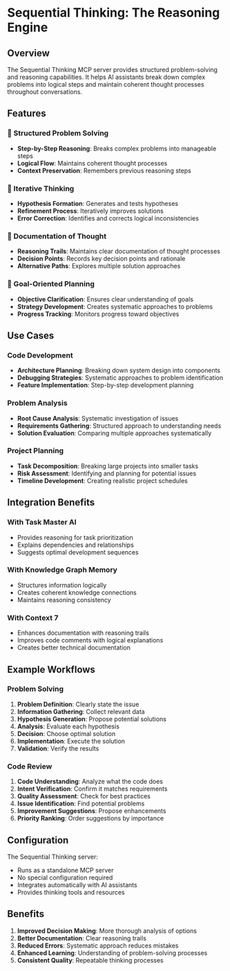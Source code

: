 # Sequential Thinking: The Reasoning Engine

## Overview

The Sequential Thinking MCP server provides structured problem-solving and reasoning capabilities. It helps AI assistants break down complex problems into logical steps and maintain coherent thought processes throughout conversations.

## Features

### 🧠 Structured Problem Solving
- **Step-by-Step Reasoning**: Breaks complex problems into manageable steps
- **Logical Flow**: Maintains coherent thought processes
- **Context Preservation**: Remembers previous reasoning steps

### 🔄 Iterative Thinking
- **Hypothesis Formation**: Generates and tests hypotheses
- **Refinement Process**: Iteratively improves solutions
- **Error Correction**: Identifies and corrects logical inconsistencies

### 📝 Documentation of Thought
- **Reasoning Trails**: Maintains clear documentation of thought processes
- **Decision Points**: Records key decision points and rationale
- **Alternative Paths**: Explores multiple solution approaches

### 🎯 Goal-Oriented Planning
- **Objective Clarification**: Ensures clear understanding of goals
- **Strategy Development**: Creates systematic approaches to problems
- **Progress Tracking**: Monitors progress toward objectives

## Use Cases

### Code Development
- **Architecture Planning**: Breaking down system design into components
- **Debugging Strategies**: Systematic approaches to problem identification
- **Feature Implementation**: Step-by-step development planning

### Problem Analysis
- **Root Cause Analysis**: Systematic investigation of issues
- **Requirements Gathering**: Structured approach to understanding needs
- **Solution Evaluation**: Comparing multiple approaches systematically

### Project Planning
- **Task Decomposition**: Breaking large projects into smaller tasks
- **Risk Assessment**: Identifying and planning for potential issues
- **Timeline Development**: Creating realistic project schedules

## Integration Benefits

### With Task Master AI
- Provides reasoning for task prioritization
- Explains dependencies and relationships
- Suggests optimal development sequences

### With Knowledge Graph Memory
- Structures information logically
- Creates coherent knowledge connections
- Maintains reasoning consistency

### With Context 7
- Enhances documentation with reasoning trails
- Improves code comments with logical explanations
- Creates better technical documentation

## Example Workflows

### Problem Solving
1. **Problem Definition**: Clearly state the issue
2. **Information Gathering**: Collect relevant data
3. **Hypothesis Generation**: Propose potential solutions
4. **Analysis**: Evaluate each hypothesis
5. **Decision**: Choose optimal solution
6. **Implementation**: Execute the solution
7. **Validation**: Verify the results

### Code Review
1. **Code Understanding**: Analyze what the code does
2. **Intent Verification**: Confirm it matches requirements
3. **Quality Assessment**: Check for best practices
4. **Issue Identification**: Find potential problems
5. **Improvement Suggestions**: Propose enhancements
6. **Priority Ranking**: Order suggestions by importance

## Configuration

The Sequential Thinking server:
- Runs as a standalone MCP server
- No special configuration required
- Integrates automatically with AI assistants
- Provides thinking tools and resources

## Benefits

1. **Improved Decision Making**: More thorough analysis of options
2. **Better Documentation**: Clear reasoning trails
3. **Reduced Errors**: Systematic approach reduces mistakes
4. **Enhanced Learning**: Understanding of problem-solving processes
5. **Consistent Quality**: Repeatable thinking processes
